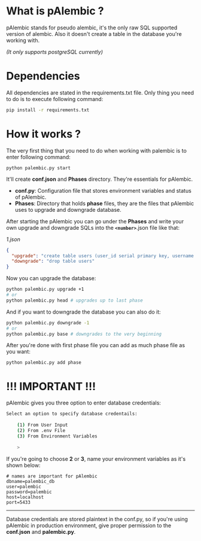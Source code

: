 # What is pAlembic ?

pAlembic stands for pseudo alembic, it's the only raw SQL supported version of alembic. Also it doesn't create a table in the database you're working with.

*(It only supports postgreSQL currently)*

# Dependencies

All dependencies are stated in the requirements.txt file. Only thing you need to do is to execute following command:

```bash
pip install -r requirements.txt
```

# How it works ?

The very first thing that you need to do when working with palembic is to enter following command:

```
python palembic.py start
```

It'll create **conf.json** and **Phases** directory. They're essentials for pAlembic.

- **conf.py**: Configuration file that stores environment variables and status of pAlembic.
- **Phases**: Directory that holds **phase** files, they are the files that pAlembic uses to upgrade and downgrade database.

After starting the pAlembic you can go under the **Phases** and write your own upgrade and downgrade SQLs into the **``<number>``**.json file like that:

*1.json*
```json
{
  "upgrade": "create table users (user_id serial primary key, username varchar(50))",
  "downgrade": "drop table users"
}
```

Now you can upgrade the database:

```bash
python palembic.py upgrade +1
# or
python palembic.py head # upgrades up to last phase
```

And if you want to downgrade the database you can also do it:

```bash
python palembic.py downgrade -1
# or
python palembic.py base # downgrades to the very beginning
```

After you're done with first phase file you can add as much phase file as you want:

```
python palembic.py add phase
```

# !!! IMPORTANT !!!

pAlembic gives you three option to enter database credentials:

```bash
Select an option to specify database credentails: 
    
    (1) From User Input
    (2) From .env File
    (3) From Environment Variables
    
    > 
```

If you're going to choose **2** or **3**, name your environment variables as it's shown below:

```.env
# names are important for pAlembic
dbname=palembic_db
user=palembic
password=palembic
host=localhost
port=5433
```

---

Database credentials are stored plaintext in the conf.py, so if you're using pAlembic in production environment, give proper permission to the **conf.json** and **palembic.py**.